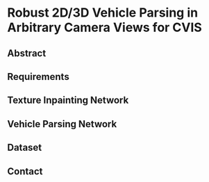 # Robust 2D/3D Vehicle Parsing in Arbitrary Camera Views for CVIS

## Abstract
## Requirements
## Texture Inpainting Network
## Vehicle Parsing Network
## Dataset
## Contact